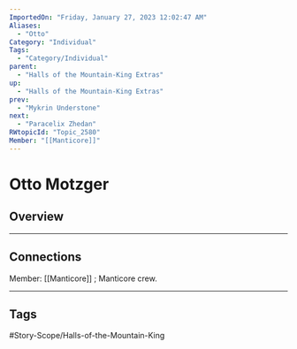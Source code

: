 ```yaml
---
ImportedOn: "Friday, January 27, 2023 12:02:47 AM"
Aliases:
  - "Otto"
Category: "Individual"
Tags:
  - "Category/Individual"
parent:
  - "Halls of the Mountain-King Extras"
up:
  - "Halls of the Mountain-King Extras"
prev:
  - "Mykrin Understone"
next:
  - "Paracelix Zhedan"
RWtopicId: "Topic_2580"
Member: "[[Manticore]]"
---
```

# Otto Motzger
## Overview
---
## Connections
Member: [[Manticore]] ; Manticore crew.


---
## Tags
#Story-Scope/Halls-of-the-Mountain-King

